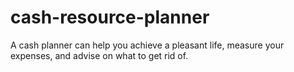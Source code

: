 # cash-resource-planner
A cash planner can help you achieve a pleasant life, measure your expenses, and advise on what to get rid of.
